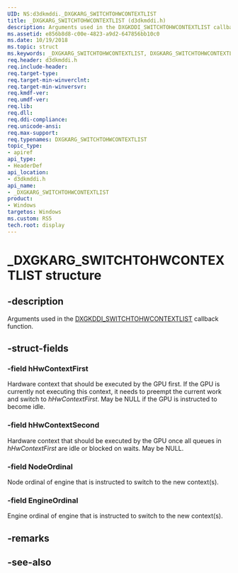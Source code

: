 ```yaml
---
UID: NS:d3dkmddi._DXGKARG_SWITCHTOHWCONTEXTLIST
title: _DXGKARG_SWITCHTOHWCONTEXTLIST (d3dkmddi.h)
description: Arguments used in the DXGKDDI_SWITCHTOHWCONTEXTLIST callback function.
ms.assetid: e856b8d8-c00e-4823-a9d2-647856bb10c0
ms.date: 10/19/2018
ms.topic: struct
ms.keywords: _DXGKARG_SWITCHTOHWCONTEXTLIST, DXGKARG_SWITCHTOHWCONTEXTLIST, 
req.header: d3dkmddi.h
req.include-header:
req.target-type:
req.target-min-winverclnt:
req.target-min-winversvr:
req.kmdf-ver:
req.umdf-ver:
req.lib:
req.dll:
req.ddi-compliance:
req.unicode-ansi:
req.max-support:
req.typenames: DXGKARG_SWITCHTOHWCONTEXTLIST
topic_type: 
- apiref
api_type: 
- HeaderDef
api_location: 
- d3dkmddi.h
api_name: 
- _DXGKARG_SWITCHTOHWCONTEXTLIST
product:
- Windows
targetos: Windows
ms.custom: RS5
tech.root: display
---
```


# _DXGKARG_SWITCHTOHWCONTEXTLIST structure

## -description

Arguments used in the [DXGKDDI_SWITCHTOHWCONTEXTLIST](\nc-d3dkmddi-dxgkddi_switchtohwcontextlist.md) callback function.

## -struct-fields

### -field hHwContextFirst

Hardware context that should be executed by the GPU first. If the GPU is currently not executing this context, it needs to preempt the current work and switch to *hHwContextFirst*. May be NULL if the GPU is instructed to become idle.

### -field hHwContextSecond

Hardware context that should be executed by the GPU once all queues in *hHwContextFirst* are idle or blocked on waits. May be NULL.

### -field NodeOrdinal

Node ordinal of engine that is instructed to switch to the new context(s).

### -field EngineOrdinal
 
Engine ordinal of engine that is instructed to switch to the new context(s).

## -remarks

## -see-also
